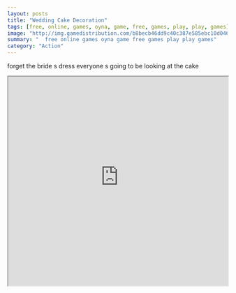 ```yaml
---
layout: posts
title: "Wedding Cake Decoration"
tags: [free, online, games, oyna, game, free, games, play, play, games]
image: "http://img.gamedistribution.com/b8becb46dd9c40c387e585ebc10d0464.jpg"
summary: "  free online games oyna game free games play play games"
category: "Action"
---
```


forget the bride s dress everyone s going to be looking at the cake

<iframe width="100%" height="480px;" src="http://flash.gamedistribution.com?game=b8becb46dd9c40c387e585ebc10d0464"></iframe>